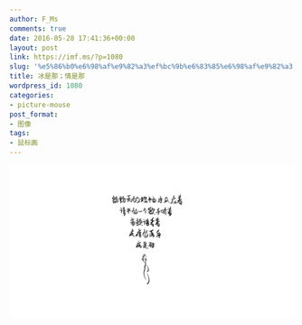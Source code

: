 ```yaml
---
author: F_Ms
comments: true
date: 2016-05-28 17:41:36+00:00
layout: post
link: https://imf.ms/?p=1080
slug: '%e5%86%b0%e6%98%af%e9%82%a3%ef%bc%9b%e6%83%85%e6%98%af%e9%82%a3'
title: 冰是那；情是那
wordpress_id: 1080
categories:
- picture-mouse
post_format:
- 图像
tags:
- 鼠标画
---
```


![纷纷雨的短袖凉风应着，情书的一个歌手听着，音频谱看着，疙瘩的满身，病是那_20160527](/img/post/wp/2016/05/纷纷雨的短袖凉风应着，情书的一个歌手听着，音频谱看着，疙瘩的满身，病是那_20160527.png)
